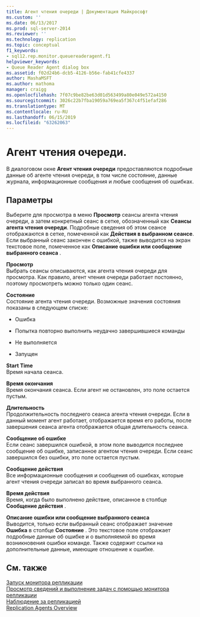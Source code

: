 ```yaml
---
title: Агент чтения очереди | Документация Майкрософт
ms.custom: ''
ms.date: 06/13/2017
ms.prod: sql-server-2014
ms.reviewer: ''
ms.technology: replication
ms.topic: conceptual
f1_keywords:
- sql12.rep.monitor.queuereaderagent.f1
helpviewer_keywords:
- Queue Reader Agent dialog box
ms.assetid: f02d24b6-dcb5-4126-b56e-fab41cfe4337
author: MashaMSFT
ms.author: mathoma
manager: craigg
ms.openlocfilehash: 7f07c9be82be63d01d563499a80e049e572a4150
ms.sourcegitcommit: 3026c22b7fba19059a769ea5f367c4f51efaf286
ms.translationtype: MT
ms.contentlocale: ru-RU
ms.lasthandoff: 06/15/2019
ms.locfileid: "63262063"
---
```

# <a name="queue-reader-agent"></a>Агент чтения очереди.
  В диалоговом окне **Агент чтения очереди** предоставляются подробные данные об агенте чтения очереди, в том числе состояние, данные журнала, информационные сообщения и любые сообщения об ошибках.  
  
## <a name="options"></a>Параметры  
 Выберите для просмотра в меню **Просмотр** сеансы агента чтения очереди, а затем конкретный сеанс в сетке, обозначенный как **Сеансы агента чтения очереди**. Подробные сведения об этом сеансе отображаются в сетке, помеченной как **Действия в выбранном сеансе**. Если выбранный сеанс закончен с ошибкой, также выводится на экран текстовое поле, помеченное как **Описание ошибки или сообщение выбранного сеанса** .  
  
 **Просмотр**  
 Выбрать сеансы описываются, как агента чтения очереди для просмотра. Как правило, агент чтения очереди работает постоянно, поэтому просмотреть можно только один сеанс.  
  
 **Состояние**  
 Состояние агента чтения очереди. Возможные значения состояния показаны в следующем списке:  
  
-   Ошибка  
  
-   Попытка повторно выполнить неудачно завершившиеся команды  
  
-   Не выполняется  
  
-   Запущен  
  
 **Start Time**  
 Время начала сеанса.  
  
 **Время окончания**  
 Время окончания сеанса. Если агент не остановлен, это поле остается пустым.  
  
 **Длительность**  
 Продолжительность последнего сеанса агента чтения очереди. Если в данный момент агент работает, отображается время его работы, после завершения сеанса агента отображается общая длительность сеанса.  
  
 **Сообщение об ошибке**  
 Если сеанс завершился ошибкой, в этом поле выводится последнее сообщение об ошибке, записанное агентом чтения очереди. Если сеанс завершился без ошибки, это поле остается пустым.  
  
 **Сообщение действия**  
 Все информационные сообщения и сообщения об ошибках, которые агент чтения очереди записал во время выбранного сеанса.  
  
 **Время действия**  
 Время, когда было выполнено действие, описанное в столбце **Сообщение действия** .  
  
 **Описание ошибки или сообщение выбранного сеанса**  
 Выводится, только если выбранный сеанс отображает значение **Ошибка** в столбце **Состояние** . Это текстовое поле отображает подробные данные об ошибке и о выполняемой во время возникновения ошибки команде. Также содержит ссылки на дополнительные данные, имеющие отношение к ошибке.  
  
## <a name="see-also"></a>См. также  
 [Запуск монитора репликации](monitor/start-the-replication-monitor.md)   
 [Просмотр сведений и выполнение задач с помощью монитора репликации](monitor/view-information-and-perform-tasks-replication-monitor.md)   
 [Наблюдение за репликацией](monitoring-replication.md)   
 [Replication Agents Overview](agents/replication-agents-overview.md)  
  
  
